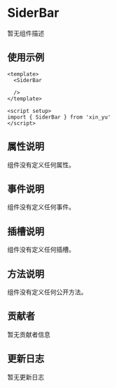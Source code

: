 # SiderBar

暂无组件描述

## 使用示例

```vue
<template>
  <SiderBar

  />
</template>

<script setup>
import { SiderBar } from 'xin_yu'
</script>
```

## 属性说明

组件没有定义任何属性。

## 事件说明

组件没有定义任何事件。

## 插槽说明

组件没有定义任何插槽。

## 方法说明

组件没有定义任何公开方法。

## 贡献者

暂无贡献者信息

## 更新日志

暂无更新日志
